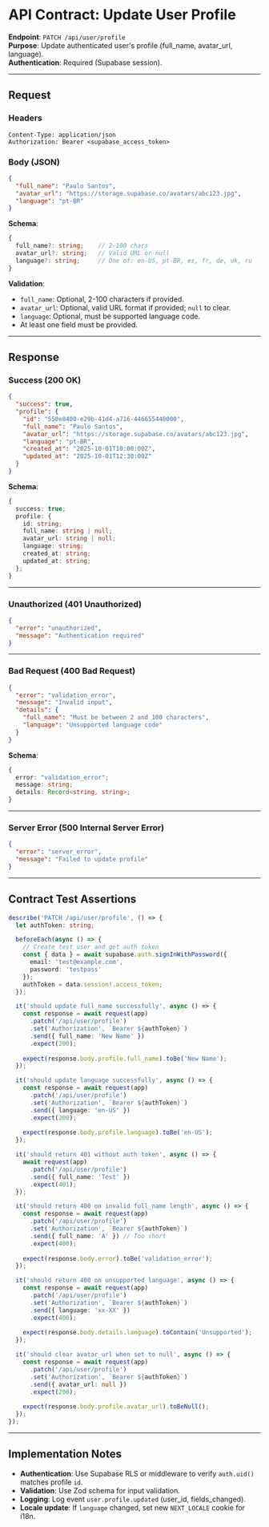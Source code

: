 # API Contract: Update User Profile

**Endpoint**: `PATCH /api/user/profile`  
**Purpose**: Update authenticated user's profile (full_name, avatar_url, language).  
**Authentication**: Required (Supabase session).

---

## Request

### Headers
```
Content-Type: application/json
Authorization: Bearer <supabase_access_token>
```

### Body (JSON)
```json
{
  "full_name": "Paulo Santos",
  "avatar_url": "https://storage.supabase.co/avatars/abc123.jpg",
  "language": "pt-BR"
}
```

**Schema**:
```typescript
{
  full_name?: string;    // 2-100 chars
  avatar_url?: string;   // Valid URL or null
  language?: string;     // One of: en-US, pt-BR, es, fr, de, uk, ru
}
```

**Validation**:
- `full_name`: Optional, 2-100 characters if provided.
- `avatar_url`: Optional, valid URL format if provided; `null` to clear.
- `language`: Optional, must be supported language code.
- At least one field must be provided.

---

## Response

### Success (200 OK)
```json
{
  "success": true,
  "profile": {
    "id": "550e8400-e29b-41d4-a716-446655440000",
    "full_name": "Paulo Santos",
    "avatar_url": "https://storage.supabase.co/avatars/abc123.jpg",
    "language": "pt-BR",
    "created_at": "2025-10-01T10:00:00Z",
    "updated_at": "2025-10-01T12:30:00Z"
  }
}
```

**Schema**:
```typescript
{
  success: true;
  profile: {
    id: string;
    full_name: string | null;
    avatar_url: string | null;
    language: string;
    created_at: string;
    updated_at: string;
  };
}
```

---

### Unauthorized (401 Unauthorized)
```json
{
  "error": "unauthorized",
  "message": "Authentication required"
}
```

---

### Bad Request (400 Bad Request)
```json
{
  "error": "validation_error",
  "message": "Invalid input",
  "details": {
    "full_name": "Must be between 2 and 100 characters",
    "language": "Unsupported language code"
  }
}
```

**Schema**:
```typescript
{
  error: "validation_error";
  message: string;
  details: Record<string, string>;
}
```

---

### Server Error (500 Internal Server Error)
```json
{
  "error": "server_error",
  "message": "Failed to update profile"
}
```

---

## Contract Test Assertions

```typescript
describe('PATCH /api/user/profile', () => {
  let authToken: string;

  beforeEach(async () => {
    // Create test user and get auth token
    const { data } = await supabase.auth.signInWithPassword({
      email: 'test@example.com',
      password: 'testpass'
    });
    authToken = data.session!.access_token;
  });

  it('should update full_name successfully', async () => {
    const response = await request(app)
      .patch('/api/user/profile')
      .set('Authorization', `Bearer ${authToken}`)
      .send({ full_name: 'New Name' })
      .expect(200);
    
    expect(response.body.profile.full_name).toBe('New Name');
  });

  it('should update language successfully', async () => {
    const response = await request(app)
      .patch('/api/user/profile')
      .set('Authorization', `Bearer ${authToken}`)
      .send({ language: 'en-US' })
      .expect(200);
    
    expect(response.body.profile.language).toBe('en-US');
  });

  it('should return 401 without auth token', async () => {
    await request(app)
      .patch('/api/user/profile')
      .send({ full_name: 'Test' })
      .expect(401);
  });

  it('should return 400 on invalid full_name length', async () => {
    const response = await request(app)
      .patch('/api/user/profile')
      .set('Authorization', `Bearer ${authToken}`)
      .send({ full_name: 'A' }) // Too short
      .expect(400);
    
    expect(response.body.error).toBe('validation_error');
  });

  it('should return 400 on unsupported language', async () => {
    const response = await request(app)
      .patch('/api/user/profile')
      .set('Authorization', `Bearer ${authToken}`)
      .send({ language: 'xx-XX' })
      .expect(400);
    
    expect(response.body.details.language).toContain('Unsupported');
  });

  it('should clear avatar_url when set to null', async () => {
    const response = await request(app)
      .patch('/api/user/profile')
      .set('Authorization', `Bearer ${authToken}`)
      .send({ avatar_url: null })
      .expect(200);
    
    expect(response.body.profile.avatar_url).toBeNull();
  });
});
```

---

## Implementation Notes

- **Authentication**: Use Supabase RLS or middleware to verify `auth.uid()` matches profile `id`.
- **Validation**: Use Zod schema for input validation.
- **Logging**: Log event `user.profile.updated` (user_id, fields_changed).
- **Locale update**: If `language` changed, set new `NEXT_LOCALE` cookie for i18n.
